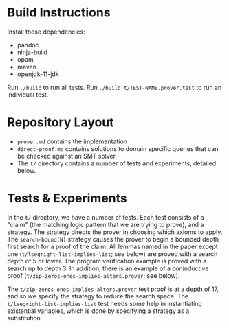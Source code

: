 Build Instructions
==================

Install these dependencies:

* pandoc
* ninja-build
* opam
* maven
* openjdk-11-jdk

Run `./build` to run all tests.
Run `./build t/TEST-NAME.prover.test` to run an individual test.

Repository Layout
=================

 * `prover.md` contains the implementation
 * `direct-proof.md` contains solutions to domain specific queries that
   can be checked against an SMT solver.
 * The `t/` directory contains a number of tests and experiments, detailed below.

Tests & Experiments
===================

In the `t/` directory, we have a number of tests. Each test consists of a
"claim" (the matching logic pattern that we are trying to prove), and a
strategy. The strategy directs the prover in choosing which axioms to apply. The
`search-bound(N)` strategy causes the prover to begin a bounded depth first
search for a proof of the claim. All lemmas named in the paper except one
(`t/lsegright-list-implies-list`; see below) are proved with a search depth of 5
or lower. The program verification example is proved with a search up to depth
3. In addition, there is an example of a coninductive proof
(`t/zip-zeros-ones-implies-alters.prover`; see below).

The `t/zip-zeros-ones-implies-alters.prover` test proof is at a depth of 17,
and so we specify the strategy to reduce the search space.
The `t/lsegright-list-implies-list` test needs some help in instantiating
existential variables, which is done by specifying a strategy as a substitution.
